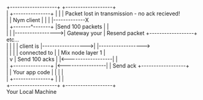                                                                                                                                                                     
  +-------------------+                  +-------------------+                                                                                      
  | +---------------+ |                  |                   | Packet lost in transmission - no ack recieved!                                       
  | |  Nym client   | |                  |                   |-------------X                                                                        
  | +-------^-------+ |Send 100 packets  |                   |                                                                                      
  |         |         |----------------->|   Gateway your    |  Resend packet    +------------------+     etc...                                          
  |         |         |                  |   client is       |------------------>|                  |------------------>                                               
  |         |         |                  |   connected to    |                   | Mix node layer 1 |                                               
  |         v         | Send 100 acks    |                   |<------------------|                  |                                               
  | +---------------+ |<-----------------|                   |   Send ack        +------------------+                                               
  | | Your app code | |                  |                   |                                                                                      
  | +---------------+ |                  |                   |                                                                                      
  +-------------------+                  +-------------------+                                                                                      
   Your Local Machine                                                                                                                               
